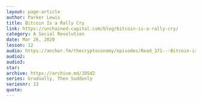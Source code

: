 ```yaml
---
layout: page-article
author: Parker Lewis
title: Bitcoin Is a Rally Cry
link: https://unchained-capital.com/blog/bitcoin-is-a-rally-cry/
category: A Social Revolution
date: Mar 26, 2020
lesson: 12
audio: https://anchor.fm/thecryptoconomy/episodes/Read_371---Bitcoin-is-a-Rally-Cry-Parker-Lewis-ec1io2/a-a1poq6j
audio2: 
audio3: 
star: 
archive: https://archive.md/JD5d2
series: Gradually, Then Suddenly
seriesnr: 13
quote: 
---
```


